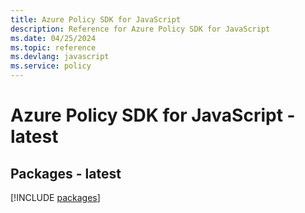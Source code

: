 ```yaml
---
title: Azure Policy SDK for JavaScript
description: Reference for Azure Policy SDK for JavaScript
ms.date: 04/25/2024
ms.topic: reference
ms.devlang: javascript
ms.service: policy
---
```

# Azure Policy SDK for JavaScript - latest
## Packages - latest
[!INCLUDE [packages](policy-index.md)]